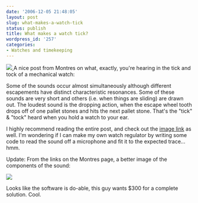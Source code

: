 ```yaml
---
date: '2006-12-05 21:48:05'
layout: post
slug: what-makes-a-watch-tick
status: publish
title: What makes a watch tick?
wordpress_id: '257'
categories:
- Watches and timekeeping
---
```


[
![](http://www.phfactor.net/wp-pics/beat_noise_2.jpg)
](http://montresuisses.blogspot.com/2006/04/swiss-lever-escapements-generate-five.html)
A nice post from Montres on what, exactly, you're hearing in the tick and tock of a mechanical watch:



> 
Some of the sounds occur almost simultaneously although different escapements have distinct characteristic resonances.  Some of these sounds are very short and others (i.e. when things are sliding) are drawn out. The loudest sound is the dropping action, when the escape wheel tooth drops off of one pallet stones and hits the next pallet stone. That's the "tick" & "tock" heard when you hold a watch to your ear.




I highly recommend reading the entire post, and check out the [image link](http://photos1.blogger.com/x/blogger2/6941/1919/1600/289401/beat_noise_2.jpg) as well. I'm wondering if I can make my own watch regulator by writing some code to read the sound off a microphone and fit it to the expected trace... hmm.

Update: From the links on the Montres page, a better image of the components of the sound:


[
![](http://www.phfactor.net/wp-pics/TickScope2.jpg)](http://www.bmumford.com/mset/symposium/page11.html)


Looks like the software is do-able, this guy wants $300 for a complete solution. Cool.
